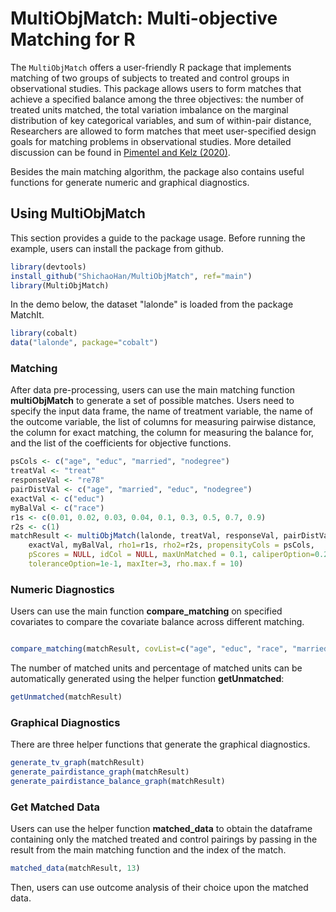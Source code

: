 # MultiObjMatch: Multi-objective Matching for R


The `MultiObjMatch` offers a user-friendly R package that implements matching of two groups of subjects to treated and control groups in observational studies. This package allows users to form matches that achieve a specified balance among the three objectives: the number of treated units matched, the total variation imbalance on the marginal distribution of key categorical variables, and sum of within-pair distance,  Researchers are allowed to form matches that meet user-specified design goals for matching problems in observational studies. More detailed discussion can be found in [Pimentel and Kelz (2020)](https://www.tandfonline.com/doi/pdf/10.1080/01621459.2020.1720693?casa_token=ubLCKouur94AAAAA:LiiihGbqOwfWHhb2UpxZYXqpKsCQWPB5u8OgyjETfIq9ucrM5OIgLq_OZWYz2DgEc2wxIWrWAoMq).    
  
Besides the main matching algorithm, the package also contains useful functions for generate numeric and graphical diagnostics. 
   
   
## Using MultiObjMatch  
  
This section provides a guide to the package usage. Before running the example, users can install the package from github.  


```r
library(devtools)
install_github("ShichaoHan/MultiObjMatch", ref="main")
library(MultiObjMatch)
```   
  
In the demo below, the dataset "lalonde" is loaded from the package MatchIt.   
  
```r
library(cobalt)
data("lalonde", package="cobalt")
```

  

### Matching 

After data pre-processing, users can use the main matching function __multiObjMatch__ to generate a set of possible matches. Users need to specify the input data frame, the name of treatment variable, the name of the outcome variable, the list of columns for measuring pairwise distance, the column for exact matching, the column for measuring the balance for, and the list of  the coefficients for objective functions.    
```r
psCols <- c("age", "educ", "married", "nodegree")
treatVal <- "treat"
responseVal <- "re78"  
pairDistVal <- c("age", "married", "educ", "nodegree")
exactVal <- c("educ") 
myBalVal <- c("race")
r1s <- c(0.01, 0.02, 0.03, 0.04, 0.1, 0.3, 0.5, 0.7, 0.9)
r2s <- c(1)
matchResult <- multiObjMatch(lalonde, treatVal, responseVal, pairDistVal, 
    exactVal, myBalVal, rho1=r1s, rho2=r2s, propensityCols = psCols, 
    pScores = NULL, idCol = NULL, maxUnMatched = 0.1, caliperOption=0.25, 
    toleranceOption=1e-1, maxIter=3, rho.max.f = 10)
```
   
### Numeric Diagnostics  
  
Users can use the main function __compare_matching__ on specified covariates to compare the covariate balance across different matching. 
```r

compare_matching(matchResult, covList=c("age", "educ", "race", "married", "nodegree"))
```  
  
The number of matched units and percentage of matched units can be automatically generated using the helper function __getUnmatched__:  

```r
getUnmatched(matchResult)
```
  
### Graphical Diagnostics  
  
There are three helper functions that generate the graphical diagnostics. 

```r
generate_tv_graph(matchResult)
generate_pairdistance_graph(matchResult)
generate_pairdistance_balance_graph(matchResult)

```
  
### Get Matched Data   
  
Users can use the helper function __matched_data__ to obtain the dataframe containing only the matched treated and control pairings by passing in the result from the main matching function and the index of the match.     

```r
matched_data(matchResult, 13)
```  
  
Then, users can use outcome analysis of their choice upon the matched data. 
